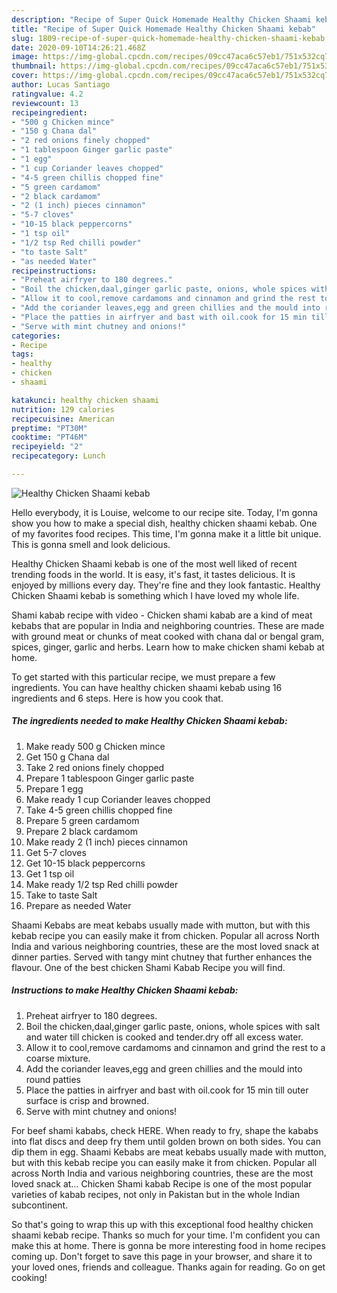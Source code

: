 ```yaml
---
description: "Recipe of Super Quick Homemade Healthy Chicken Shaami kebab"
title: "Recipe of Super Quick Homemade Healthy Chicken Shaami kebab"
slug: 1809-recipe-of-super-quick-homemade-healthy-chicken-shaami-kebab
date: 2020-09-10T14:26:21.468Z
image: https://img-global.cpcdn.com/recipes/09cc47aca6c57eb1/751x532cq70/healthy-chicken-shaami-kebab-recipe-main-photo.jpg
thumbnail: https://img-global.cpcdn.com/recipes/09cc47aca6c57eb1/751x532cq70/healthy-chicken-shaami-kebab-recipe-main-photo.jpg
cover: https://img-global.cpcdn.com/recipes/09cc47aca6c57eb1/751x532cq70/healthy-chicken-shaami-kebab-recipe-main-photo.jpg
author: Lucas Santiago
ratingvalue: 4.2
reviewcount: 13
recipeingredient:
- "500 g Chicken mince"
- "150 g Chana dal"
- "2 red onions finely chopped"
- "1 tablespoon Ginger garlic paste"
- "1 egg"
- "1 cup Coriander leaves chopped"
- "4-5 green chillis chopped fine"
- "5 green cardamom"
- "2 black cardamom"
- "2 (1 inch) pieces cinnamon"
- "5-7 cloves"
- "10-15 black peppercorns"
- "1 tsp oil"
- "1/2 tsp Red chilli powder"
- "to taste Salt"
- "as needed Water"
recipeinstructions:
- "Preheat airfryer to 180 degrees."
- "Boil the chicken,daal,ginger garlic paste, onions, whole spices with salt and water till chicken is cooked and tender.dry off all excess water."
- "Allow it to cool,remove cardamoms and cinnamon and grind the rest to a coarse mixture."
- "Add the coriander leaves,egg and green chillies and the mould into round patties"
- "Place the patties in airfryer and bast with oil.cook for 15 min till outer surface is crisp and browned."
- "Serve with mint chutney and onions!"
categories:
- Recipe
tags:
- healthy
- chicken
- shaami

katakunci: healthy chicken shaami 
nutrition: 129 calories
recipecuisine: American
preptime: "PT30M"
cooktime: "PT46M"
recipeyield: "2"
recipecategory: Lunch

---
```



![Healthy Chicken Shaami kebab](https://img-global.cpcdn.com/recipes/09cc47aca6c57eb1/751x532cq70/healthy-chicken-shaami-kebab-recipe-main-photo.jpg)

Hello everybody, it is Louise, welcome to our recipe site. Today, I'm gonna show you how to make a special dish, healthy chicken shaami kebab. One of my favorites food recipes. This time, I'm gonna make it a little bit unique. This is gonna smell and look delicious.

Healthy Chicken Shaami kebab is one of the most well liked of recent trending foods in the world. It is easy, it's fast, it tastes delicious. It is enjoyed by millions every day. They're fine and they look fantastic. Healthy Chicken Shaami kebab is something which I have loved my whole life.

Shami kabab recipe with video - Chicken shami kabab are a kind of meat kebabs that are popular in India and neighboring countries. These are made with ground meat or chunks of meat cooked with chana dal or bengal gram, spices, ginger, garlic and herbs. Learn how to make chicken shami kebab at home.


To get started with this particular recipe, we must prepare a few ingredients. You can have healthy chicken shaami kebab using 16 ingredients and 6 steps. Here is how you cook that.

<!--inarticleads1-->

##### The ingredients needed to make Healthy Chicken Shaami kebab:

1. Make ready 500 g Chicken mince
1. Get 150 g Chana dal
1. Take 2 red onions finely chopped
1. Prepare 1 tablespoon Ginger garlic paste
1. Prepare 1 egg
1. Make ready 1 cup Coriander leaves chopped
1. Take 4-5 green chillis chopped fine
1. Prepare 5 green cardamom
1. Prepare 2 black cardamom
1. Make ready 2 (1 inch) pieces cinnamon
1. Get 5-7 cloves
1. Get 10-15 black peppercorns
1. Get 1 tsp oil
1. Make ready 1/2 tsp Red chilli powder
1. Take to taste Salt
1. Prepare as needed Water


Shaami Kebabs are meat kebabs usually made with mutton, but with this kebab recipe you can easily make it from chicken. Popular all across North India and various neighboring countries, these are the most loved snack at dinner parties. Served with tangy mint chutney that further enhances the flavour. One of the best chicken Shami Kabab Recipe you will find. 

<!--inarticleads2-->

##### Instructions to make Healthy Chicken Shaami kebab:

1. Preheat airfryer to 180 degrees.
1. Boil the chicken,daal,ginger garlic paste, onions, whole spices with salt and water till chicken is cooked and tender.dry off all excess water.
1. Allow it to cool,remove cardamoms and cinnamon and grind the rest to a coarse mixture.
1. Add the coriander leaves,egg and green chillies and the mould into round patties
1. Place the patties in airfryer and bast with oil.cook for 15 min till outer surface is crisp and browned.
1. Serve with mint chutney and onions!


For beef shami kababs, check HERE. When ready to fry, shape the kababs into flat discs and deep fry them until golden brown on both sides. You can dip them in egg. Shaami Kebabs are meat kebabs usually made with mutton, but with this kebab recipe you can easily make it from chicken. Popular all across North India and various neighboring countries, these are the most loved snack at… Chicken Shami kabab Recipe is one of the most popular varieties of kabab recipes, not only in Pakistan but in the whole Indian subcontinent. 

So that's going to wrap this up with this exceptional food healthy chicken shaami kebab recipe. Thanks so much for your time. I'm confident you can make this at home. There is gonna be more interesting food in home recipes coming up. Don't forget to save this page in your browser, and share it to your loved ones, friends and colleague. Thanks again for reading. Go on get cooking!
